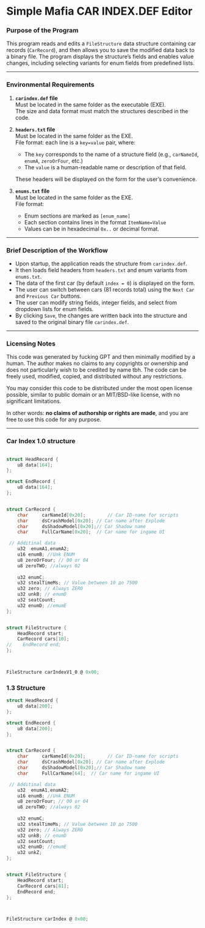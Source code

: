 # Simple Mafia CAR INDEX.DEF Editor 

### Purpose of the Program

This program reads and edits a `FileStructure` data structure containing car records (`CarRecord`), and then allows you to save the modified data back to a binary file. The program displays the structure’s fields and enables value changes, including selecting variants for enum fields from predefined lists.

---

### Environmental Requirements

1. **`carindex.def` file**  
   Must be located in the same folder as the executable (EXE).  
   The size and data format must match the structures described in the code.

2. **`headers.txt` file**  
   Must be located in the same folder as the EXE.  
   File format: each line is a `key=value` pair, where:
   - The `key` corresponds to the name of a structure field (e.g., `carNameId`, `enumA`, `zeroOrFour`, etc.)
   - The `value` is a human-readable name or description of that field.  
   
   These headers will be displayed on the form for the user’s convenience.

3. **`enums.txt` file**  
   Must be located in the same folder as the EXE.  
   File format:
   - Enum sections are marked as `[enum_name]`
   - Each section contains lines in the format `ItemName=Value`
   - Values can be in hexadecimal `0x..` or decimal format.

---

### Brief Description of the Workflow

- Upon startup, the application reads the structure from `carindex.def`.
- It then loads field headers from `headers.txt` and enum variants from `enums.txt`.
- The data of the first car (by default `index = 0`) is displayed on the form.
- The user can switch between cars (81 records total) using the `Next Car` and `Previous Car` buttons.
- The user can modify string fields, integer fields, and select from dropdown lists for enum fields.
- By clicking `Save`, the changes are written back into the structure and saved to the original binary file `carindex.def`.

---

### Licensing Notes

This code was generated by fucking GPT and then minimally modified by a human. The author makes no claims to any copyrights or ownership and does not particularly wish to be credited by name tbh. The code can be freely used, modified, copied, and distributed without any restrictions. 

You may consider this code to be distributed under the most open license possible, similar to public domain or an MIT/BSD-like license, with no significant limitations.

In other words: **no claims of authorship or rights are made**, and you are free to use this code for any purpose.


---

### Car Index 1.0 structure
```c

struct HeadRecord {
    u8 data[164];
};

struct EndRecord {
    u8 data[164];
};


struct CarRecord {
    char     carNameId[0x20];        // Car ID-name for scripts
    char     dsCrashModel[0x20]; // Car name after Explode
    char     dsShadowModel[0x20];// Car Shadow name
    char     FullCarName[0x20];  // Car name for ingame UI 

 // Additinal data
    u32  enumA1,enumA2;     
    u16 enumB; //Unk ENUM
    u8 zeroOrFour; // 00 or 04
    u8 zeroTWO; //always 02
    
    u32 enumC;
    u32 stealTimeMs; // Value between 10 до 7500
    u32 zero; // Always ZERO
    u32 unkB; // enumD
    u32 seatCount;
    u32 enumD; //emumE
};


struct FileStructure {
    HeadRecord start;
    CarRecord cars[10];
//    EndRecord end;
};



FileStructure carIndexV1_0 @ 0x00;

```

### 1.3 Structure
```c
struct HeadRecord {
    u8 data[200];
};

struct EndRecord {
    u8 data[200];
};


struct CarRecord {
    char     carNameId[0x20];        // Car ID-name for scripts
    char     dsCrashModel[0x20]; // Car name after Explode
    char     dsShadowModel[0x20];// Car Shadow name
    char     FullCarName[64];  // Car name for ingame UI 

 // Additinal data
    u32  enumA1,enumA2;     
    u16 enumB; //Unk ENUM
    u8 zeroOrFour; // 00 or 04
    u8 zeroTWO; //always 02
    
    u32 enumC;
    u32 stealTimeMs; // Value between 10 до 7500
    u32 zero; // Always ZERO
    u32 unkB; // enumD
    u32 seatCount;
    u32 enumD; //emumE
    u32 unkZ;
};


struct FileStructure {
    HeadRecord start;
    CarRecord cars[81];
    EndRecord end;
};



FileStructure carIndex @ 0x00;
```
